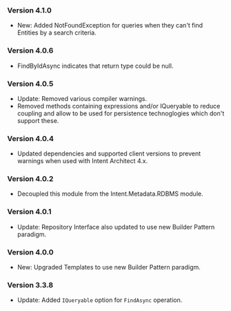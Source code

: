 ### Version 4.1.0

- New: Added NotFoundException for queries when they can't find Entities by a search criteria.

### Version 4.0.6

- FindByIdAsync indicates that return type could be null.

### Version 4.0.5

- Update: Removed various compiler warnings.
- Removed methods containing expressions and/or IQueryable to reduce coupling and allow to be used for persistence technoglogies which don't support these.

### Version 4.0.4

- Updated dependencies and supported client versions to prevent warnings when used with Intent Architect 4.x.

### Version 4.0.2

- Decoupled this module from the Intent.Metadata.RDBMS module.

### Version 4.0.1

- Update: Repository Interface also updated to use new Builder Pattern paradigm.

### Version 4.0.0

- New: Upgraded Templates to use new Builder Pattern paradigm.

### Version 3.3.8

- Update: Added `IQueryable` option for `FindAsync` operation.
